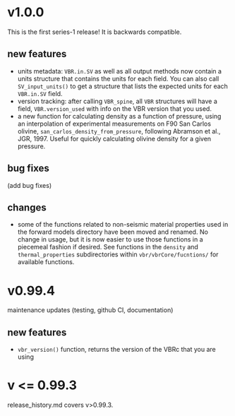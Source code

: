 # v1.0.0

This is the first series-1 release! It is backwards compatible.

## new features 

- units metadata: `VBR.in.SV` as well as all output methods now contain a units structure that contains the units for each field. You can also call `SV_input_units()` to get a structure that lists the expected units for each `VBR.in.SV` field.
- version tracking: after calling `VBR_spine`, all `VBR` structures will have a field, `VBR.version_used` with info on the VBR version that you used.
- a new function for calculating density as a function of pressure, using an interpolation of experimental measurements on F90 San Carlos olivine, `san_carlos_density_from_pressure`, following Abramson et al., JGR, 1997. Useful for 
quickly calculating olivine density for a given pressure.

## bug fixes

(add bug fixes)

## changes 

- some of the functions related to non-seismic material properties used in the forward 
models directory have been moved and renamed. No change in usage, but it is now easier 
to use those functions in a piecemeal fashion if desired. See functions in the `density`
and `thermal_properties` subdirectories within `vbr/vbrCore/fucntions/` for available 
functions. 

# v0.99.4 

maintenance updates (testing, github CI, documentation)

## new features 

- `vbr_version()` function, returns the version of the VBRc that you are using

# v <= 0.99.3

release_history.md covers v>0.99.3. 
